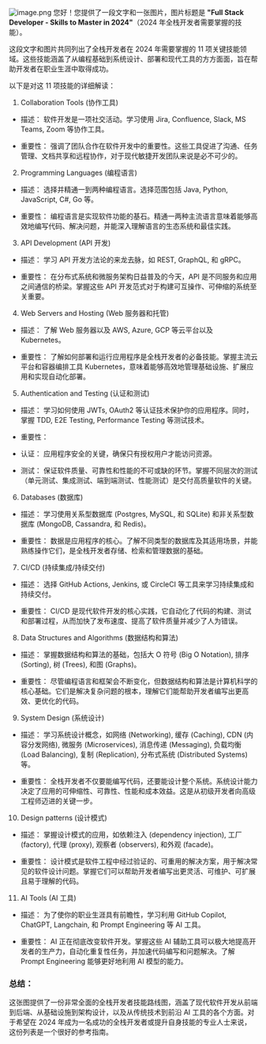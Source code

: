 ![image.png](https://cdn.jsdelivr.net/gh/duanbiao2000/BlogGallery@main/picutre/20250513155613503.png)
您好！您提供了一段文字和一张图片，图片标题是 **"Full Stack Developer - Skills to Master in 2024"**（2024 年全栈开发者需要掌握的技能）。

这段文字和图片共同列出了全栈开发者在 2024 年需要掌握的 11 项关键技能领域。这些技能涵盖了从编程基础到系统设计、部署和现代工具的方方面面，旨在帮助开发者在职业生涯中取得成功。

以下是对这 11 项技能的详细解读：

1. Collaboration Tools (协作工具)

* 描述： 软件开发是一项社交活动。学习使用 Jira, Confluence, Slack, MS Teams, Zoom 等协作工具。

* 重要性： 强调了团队合作在软件开发中的重要性。这些工具促进了沟通、任务管理、文档共享和远程协作，对于现代敏捷开发团队来说是必不可少的。

2. Programming Languages (编程语言)

* 描述： 选择并精通一到两种编程语言。选择范围包括 Java, Python, JavaScript, C#, Go 等。

* 重要性： 编程语言是实现软件功能的基石。精通一两种主流语言意味着能够高效地编写代码、解决问题，并能深入理解语言的生态系统和最佳实践。

3. API Development (API 开发)

* 描述： 学习 API 开发方法论的来龙去脉，如 REST, GraphQL, 和 gRPC。

* 重要性： 在分布式系统和微服务架构日益普及的今天，API 是不同服务和应用之间通信的桥梁。掌握这些 API 开发范式对于构建可互操作、可伸缩的系统至关重要。

4. Web Servers and Hosting (Web 服务器和托管)

* 描述： 了解 Web 服务器以及 AWS, Azure, GCP 等云平台以及 Kubernetes。

* 重要性： 了解如何部署和运行应用程序是全栈开发者的必备技能。掌握主流云平台和容器编排工具 Kubernetes，意味着能够高效地管理基础设施、扩展应用和实现自动化部署。

5. Authentication and Testing (认证和测试)

* 描述： 学习如何使用 JWTs, OAuth2 等认证技术保护你的应用程序。同时，掌握 TDD, E2E Testing, Performance Testing 等测试技术。

* 重要性：

* 认证： 应用程序安全的关键，确保只有授权用户才能访问资源。

* 测试： 保证软件质量、可靠性和性能的不可或缺的环节。掌握不同层次的测试（单元测试、集成测试、端到端测试、性能测试）是交付高质量软件的关键。

6. Databases (数据库)

* 描述： 学习使用关系型数据库 (Postgres, MySQL, 和 SQLite) 和非关系型数据库 (MongoDB, Cassandra, 和 Redis)。

* 重要性： 数据是应用程序的核心。了解不同类型的数据库及其适用场景，并能熟练操作它们，是全栈开发者存储、检索和管理数据的基础。

7. CI/CD (持续集成/持续交付)

* 描述： 选择 GitHub Actions, Jenkins, 或 CircleCI 等工具来学习持续集成和持续交付。

* 重要性： CI/CD 是现代软件开发的核心实践，它自动化了代码的构建、测试和部署过程，从而加快了发布速度、提高了软件质量并减少了人为错误。

8. Data Structures and Algorithms (数据结构和算法)

* 描述： 掌握数据结构和算法的基础，包括大 O 符号 (Big O Notation), 排序 (Sorting), 树 (Trees), 和图 (Graphs)。

* 重要性： 尽管编程语言和框架会不断变化，但数据结构和算法是计算机科学的核心基础。它们是解决复杂问题的根本，理解它们能帮助开发者编写出更高效、更优化的代码。

9. System Design (系统设计)

* 描述： 学习系统设计概念，如网络 (Networking), 缓存 (Caching), CDN (内容分发网络), 微服务 (Microservices), 消息传递 (Messaging), 负载均衡 (Load Balancing), 复制 (Replication), 分布式系统 (Distributed Systems) 等。

* 重要性： 全栈开发者不仅要能编写代码，还要能设计整个系统。系统设计能力决定了应用的可伸缩性、可靠性、性能和成本效益。这是从初级开发者向高级工程师迈进的关键一步。

10. Design patterns (设计模式)

* 描述： 掌握设计模式的应用，如依赖注入 (dependency injection), 工厂 (factory), 代理 (proxy), 观察者 (observers), 和外观 (facade)。

* 重要性： 设计模式是软件工程中经过验证的、可重用的解决方案，用于解决常见的软件设计问题。掌握它们可以帮助开发者编写出更灵活、可维护、可扩展且易于理解的代码。

11. AI Tools (AI 工具)

* 描述： 为了使你的职业生涯具有前瞻性，学习利用 GitHub Copilot, ChatGPT, Langchain, 和 Prompt Engineering 等 AI 工具。

* 重要性： AI 正在彻底改变软件开发。掌握这些 AI 辅助工具可以极大地提高开发者的生产力，自动化重复性任务，并加速代码编写和问题解决。了解 Prompt Engineering 能够更好地利用 AI 模型的能力。

### 总结：

这张图提供了一份非常全面的全栈开发者技能路线图，涵盖了现代软件开发从前端到后端、从基础设施到架构设计，以及从传统技术到前沿 AI 工具的各个方面。对于希望在 2024 年成为一名成功的全栈开发者或提升自身技能的专业人士来说，这份列表是一个很好的参考指南。